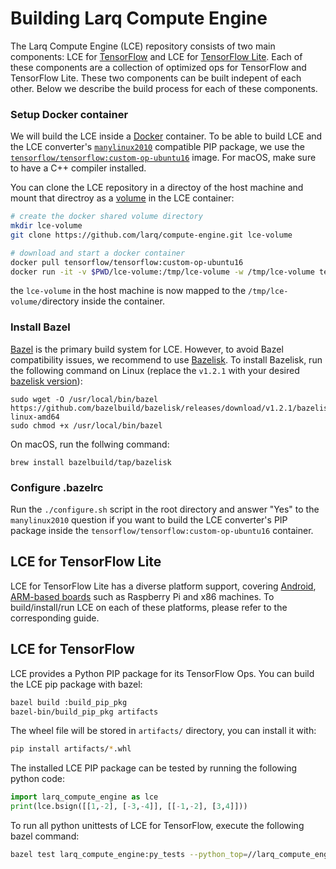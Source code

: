 # Building Larq Compute Engine #

The Larq Compute Engine (LCE) repository consists of two main components:
LCE for [TensorFlow](#LCE-for-TensorFlow) and LCE for [TensorFlow Lite](#LCE-for-TensorFlow-Lite).
Each of these components are a collection of optimized ops for TensorFlow and
TensorFlow Lite.
These two components can be built indepent of each other. Below we describe
the build process for each of these components.

### Setup Docker container ###
We will build the LCE inside a [Docker](https://www.docker.com/) container.
To be able to build LCE and the LCE converter's
[`manylinux2010`](https://www.python.org/dev/peps/pep-0571/) compatible PIP
package, we use the [`tensorflow/tensorflow:custom-op-ubuntu16`](https://hub.docker.com/r/tensorflow/tensorflow) image. 
For macOS, make sure to have a C++ compiler installed.

You can clone the LCE repository in a directoy of the
host machine and mount that directroy as a
[volume]((https://docs.docker.com/storage/volumes/)) in the LCE container:
``` bash
# create the docker shared volume directory
mkdir lce-volume
git clone https://github.com/larq/compute-engine.git lce-volume

# download and start a docker container
docker pull tensorflow/tensorflow:custom-op-ubuntu16
docker run -it -v $PWD/lce-volume:/tmp/lce-volume -w /tmp/lce-volume tensorflow/tensorflow:custom-op-ubuntu16 /bin/bash
```
the `lce-volume` in the host machine is now mapped to the `/tmp/lce-volume/`directory
inside the container.

### Install Bazel ###

[Bazel](https://bazel.build/) is the primary build system for LCE.
However, to avoid Bazel compatibility issues,
we recommend to use [Bazelisk](https://github.com/bazelbuild/bazelisk).
To install Bazelisk, run the following command on Linux
(replace the ```v1.2.1``` with your desired
[bazelisk version](https://github.com/bazelbuild/bazelisk/releases)):

```shell
sudo wget -O /usr/local/bin/bazel https://github.com/bazelbuild/bazelisk/releases/download/v1.2.1/bazelisk-linux-amd64
sudo chmod +x /usr/local/bin/bazel
```

On macOS, run the follwing command:
```
brew install bazelbuild/tap/bazelisk
```

### Configure .bazelrc ###
Run the ```./configure.sh``` script in the root directory and answer
"Yes" to the ```manylinux2010``` question if you want to build the
LCE converter's PIP package inside the `tensorflow/tensorflow:custom-op-ubuntu16` container.

## LCE for TensorFlow Lite ##
LCE for TensorFlow Lite has a diverse platform support, covering
[Android](./quickstart_android.md), [ARM-based boards](./build_arm.md)
such as Raspberry Pi and x86 machines. To build/install/run LCE on
each of these platforms, please refer to the corresponding guide.

## LCE for TensorFlow ##

LCE provides a Python PIP package for its TensorFlow Ops.
You can build the LCE pip package with bazel:
``` bash
bazel build :build_pip_pkg
bazel-bin/build_pip_pkg artifacts
```

The wheel file will be stored in `artifacts/` directory, you can install
it with:
``` bash
pip install artifacts/*.whl
```

The installed LCE PIP package can be tested by running the following
python code:
```python
import larq_compute_engine as lce
print(lce.bsign([[1,-2], [-3,-4]], [[-1,-2], [3,4]]))
```

To run all python unittests of LCE for TensorFlow, execute the following
bazel command:
``` bash
bazel test larq_compute_engine:py_tests --python_top=//larq_compute_engine:pyruntime
```
